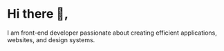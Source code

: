 # Hi there 👋,

I am front-end developer passionate about creating efficient applications, websites, and design systems.



<!--
**matthieucaron64/matthieucaron64** is a ✨ _special_ ✨ repository because its `README.md` (this file) appears on your GitHub profile.


[<img src='https://cdn.jsdelivr.net/npm/simple-icons@3.0.1/icons/github.svg' alt='github' height='20'>](https://github.com/matthieucaron64)  [<img src='https://cdn.jsdelivr.net/npm/simple-icons@3.0.1/icons/twitter.svg' alt='twitter' height='20'>](https://twitter.com/matthieucaron_)  [<img src='https://cdn.jsdelivr.net/npm/simple-icons@3.0.1/icons/icloud.svg' alt='website' height='20'>](http://matthieucaron.fr/)  


Here are some ideas to get you started:

- 🔭 I’m currently working on ...
- 🌱 I’m currently learning ...
- 👯 I’m looking to collaborate on ...
- 🤔 I’m looking for help with ...
- 💬 Ask me about ...
- 📫 How to reach me: ...
- 😄 Pronouns: ...
- ⚡ Fun fact: ...
-->
